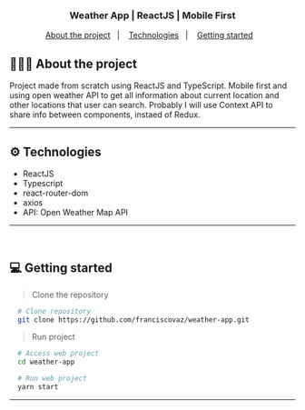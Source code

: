 <!-- <h1 align="center">
  <img width="182" alt="Proffy" src="https://user-images.githubusercontent.com/27808014/89743800-7ae90180-da9e-11ea-838d-7f52b57dc542.png">
</h1> -->

<h3 align="center">
   Weather App | ReactJS | Mobile First
</h3>

<p align="center">
  <a href="#%EF%B8%8F-about-the-project">About the project</a>&nbsp;&nbsp;&nbsp;|&nbsp;&nbsp;&nbsp;
  <a href="#-technologies">Technologies</a>&nbsp;&nbsp;&nbsp;|&nbsp;&nbsp;&nbsp;
  <a href="#-getting-started">Getting started</a>&nbsp;&nbsp;&nbsp;
</p>

## 💇🏻‍♂️ About the project

Project made from scratch using ReactJS and TypeScript. Mobile first and using open weather API to get all information about current location and other locations that user can search.
Probably I will use Context API to share info between components, instaed of Redux. 

---

## ⚙ Technologies

  - ReactJS
  - Typescript
  - react-router-dom
  - axios
  - API: Open Weather Map API


---
<br />

## 💻 Getting started

> Clone the repository

```bash
  # Clone repository
  git clone https://github.com/franciscovaz/weather-app.git
```


> Run project

```bash
  # Access web project
  cd weather-app

  # Run web project
  yarn start
```



---
